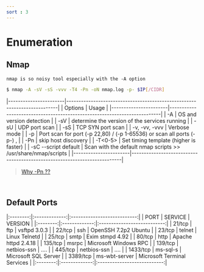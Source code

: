 ```yaml
---
sort : 3
---
```


# Enumeration

## Nmap 

```warning
nmap is so noisy tool especially with the -A option
```

```bash
$ nmap -A -sV -sS -vvv -T4 -Pn -oN nmap.log -p- $IP[/CIDR]
```

|-----------------------|--------------------------------------------------------------------------|
| Options               | Usage                                                                    |
|-----------------------|--------------------------------------------------------------------------|
| -A                    | OS and version detection                                                 |
| -sV                   | determine the version of the services running                            |
| -sU                   | UDP port scan                                                            |
| -sS                   | TCP SYN port scan                                                        |
| -v, -vv, -vvv         | Verbose mode                                                             |
| -p <port range>       | Port scan for port (-p 22,80) / (-p 1-65536)  or scan all ports (-p-) ,  |
| -Pn                   | skip host discovery                                                      |
| -T<0-5>               | Set timing template (higher is faster)                                   |
| -sC  --script default | Scan with the default nmap scripts  >>  /usr/share/nmap/scripts          |
|-----------------------|--------------------------------------------------------------------------|

> [Why -Pn ??](https://informationsecurity.medium.com/nmap-pn-no-ping-option-analysis-d9aaa95be5b0) 

<br>

## Default Ports

|:--------:|:-------------:|:---------------------------:|
|   PORT   |    SERVICE    |           VERSION           |
|:--------:|:-------------:|:---------------------------:|
| 21/tcp   | ftp           | vsftpd 3.0.3                |
| 22/tcp   | ssh           | OpenSSH 7.2p2 Ubuntu        |
| 23/tcp   | telnet        | Linux Telnetd               |
| 25/tcp   | smtp          | Exim stmpd 4.92             |
| 80/tcp   | http          | Apache  httpd 2.4.18        |
| 135/tcp  | msrpc         | Microsoft Windows RPC       |
| 139/tcp  | netbios-ssn   | ....                        |
| 445/tcp  | netbios-ssn   | ....                        |
| 1433/tcp | ms-sql-s      | Microsoft SQL Server        |
| 3389/tcp | ms-wbt-server | Microsoft Terminal Services |
|:--------:|:-------------:|:---------------------------:|